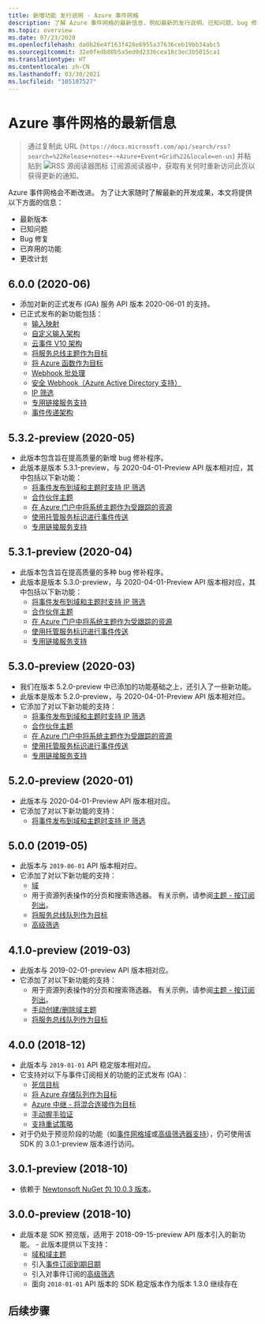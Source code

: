 ```yaml
---
title: 新增功能 发行说明 - Azure 事件网格
description: 了解 Azure 事件网格的最新信息，例如最新的发行说明、已知问题、bug 修复、已弃用的功能和即将应用的更改。
ms.topic: overview
ms.date: 07/23/2020
ms.openlocfilehash: da0b26e4f163f428e6955a37636ceb19bb34abc5
ms.sourcegitcommit: 32e0fedb80b5a5ed0d2336cea18c3ec3b5015ca1
ms.translationtype: HT
ms.contentlocale: zh-CN
ms.lasthandoff: 03/30/2021
ms.locfileid: "105107527"
---
```

# <a name="whats-new-in-azure-event-grid"></a>Azure 事件网格的最新信息

>通过复制此 URL (`https://docs.microsoft.com/api/search/rss?search=%22Release+notes+-+Azure+Event+Grid%22&locale=en-us`) 并粘贴到 ![RSS 源阅读器图标](./media/whats-new/feed-icon-16x16.png) 订阅源阅读器中，获取有关何时重新访问此页以获得更新的通知。

Azure 事件网格会不断改进。 为了让大家随时了解最新的开发成果，本文将提供以下方面的信息：

- 最新版本
- 已知问题
- Bug 修复
- 已弃用的功能
- 更改计划

## <a name="600-2020-06"></a>6.0.0 (2020-06)
- 添加对新的正式发布 (GA) 服务 API 版本 2020-06-01 的支持。
- 已正式发布的新功能包括：
    - [输入映射](input-mappings.md)
    - [自定义输入架构](input-mappings.md)
    - [云事件 V10 架构](cloud-event-schema.md)
    - [将服务总线主题作为目标](handler-service-bus.md)
    - [将 Azure 函数作为目标](handler-functions.md)
    - [Webhook 批处理](./edge/delivery-output-batching.md)
    - [安全 Webhook（Azure Active Directory 支持）](secure-webhook-delivery.md)
    - [IP 筛选](configure-firewall.md)
    - [专用链接服务支持](configure-private-endpoints.md)
    - [事件传递架构](event-schema.md)

## <a name="532-preview-2020-05"></a>5.3.2-preview (2020-05)
- 此版本包含旨在提高质量的新增 bug 修补程序。
- 此版本是版本 5.3.1-preview，与 2020-04-01-Preview API 版本相对应，其中包括以下新功能： 
    - [将事件发布到域和主题时支持 IP 筛选](configure-firewall.md)
    - [合作伙伴主题](./partner-events-overview.md)
    - [在 Azure 门户中将系统主题作为受跟踪的资源](system-topics.md)
    - [使用托管服务标识进行事件传送](managed-service-identity.md) 
    - [专用链接服务支持](configure-private-endpoints.md)

## <a name="531-preview-2020-04"></a>5.3.1-preview (2020-04)
- 此版本包含旨在提高质量的多种 bug 修补程序。
- 此版本是版本 5.3.0-preview，与 2020-04-01-Preview API 版本相对应，其中包括以下新功能： 
    - [将事件发布到域和主题时支持 IP 筛选](configure-firewall.md)
    - [合作伙伴主题](./partner-events-overview.md)
    - [在 Azure 门户中将系统主题作为受跟踪的资源](system-topics.md)
    - [使用托管服务标识进行事件传送](managed-service-identity.md) 
    - [专用链接服务支持](configure-private-endpoints.md)

## <a name="530-preview-2020-03"></a>5.3.0-preview (2020-03)
- 我们在版本 5.2.0-preview 中已添加的功能基础之上，还引入了一些新功能。 
- 此版本是版本 5.2.0-preview，与 2020-04-01-Preview API 版本相对应。
- 它添加了对以下新功能的支持： 
    - [将事件发布到域和主题时支持 IP 筛选](configure-firewall.md)
    - [合作伙伴主题](./partner-events-overview.md)
    - [在 Azure 门户中将系统主题作为受跟踪的资源](system-topics.md)
    - [使用托管服务标识进行事件传送](managed-service-identity.md) 
    - [专用链接服务支持](configure-private-endpoints.md)

## <a name="520-preview-2020-01"></a>5.2.0-preview (2020-01)
- 此版本与 2020-04-01-Preview API 版本相对应。
- 它添加了对以下新功能的支持：
    - [将事件发布到域和主题时支持 IP 筛选](configure-firewall.md)

## <a name="500-2019-05"></a>5.0.0 (2019-05)
- 此版本与 `2019-06-01` API 版本相对应。
- 它添加了对以下新功能的支持：
    * [域](event-domains.md)
    * 用于资源列表操作的分页和搜索筛选器。 有关示例，请参阅[主题 - 按订阅列出](/rest/api/eventgrid/version2020-10-15-preview/partnernamespaces/listbysubscription)。
    * [将服务总线队列作为目标](handler-service-bus.md)
    * [高级筛选](event-filtering.md#advanced-filtering)

## <a name="410-preview-2019-03"></a>4.1.0-preview (2019-03)
- 此版本与 2019-02-01-preview API 版本相对应。
- 它添加了对以下新功能的支持：
    * 用于资源列表操作的分页和搜索筛选器。 有关示例，请参阅[主题 - 按订阅列出](/rest/api/eventgrid/version2020-10-15-preview/partnernamespaces/listbysubscription)。
    * [手动创建/删除域主题](how-to-event-domains.md)
    * [将服务总线队列作为目标](handler-service-bus.md)

## <a name="400-2018-12"></a>4.0.0 (2018-12)
- 此版本与 `2019-01-01` API 稳定版本相对应。
- 它支持对以下与事件订阅相关的功能的正式发布 (GA)：
    * [死信目标](manage-event-delivery.md)
    * [将 Azure 存储队列作为目标](handler-storage-queues.md)
    * [Azure 中继 - 将混合连接作为目标](handler-relay-hybrid-connections.md)
    * [手动握手验证](webhook-event-delivery.md)
    * [支持重试策略](delivery-and-retry.md)
- 对于仍处于预览阶段的功能（如[事件网格域](event-domains.md)或[高级筛选器支持](event-filtering.md#advanced-filtering)），仍可使用该 SDK 的 3.0.1-preview 版本进行访问。

## <a name="301-preview-2018-10"></a>3.0.1-preview (2018-10)
- 依赖于 [Newtonsoft NuGet 包 10.0.3 版本](https://www.nuget.org/packages/Newtonsoft.Json/10.0.3)。

## <a name="300-preview-2018-10"></a>3.0.0-preview (2018-10)
- 此版本是 SDK 预览版，适用于 2018-09-15-preview API 版本引入的新功能。 - 此版本提供以下支持：
    - [域和域主题](event-domains.md)
    - 引入[事件订阅到期日期](concepts.md#event-subscription-expiration)
    - 引入对事件订阅的[高级筛选](event-filtering.md#advanced-filtering)
    - 面向 `2018-01-01` API 版本的 SDK 稳定版本作为版本 1.3.0 继续存在

## <a name="next-steps"></a>后续步骤